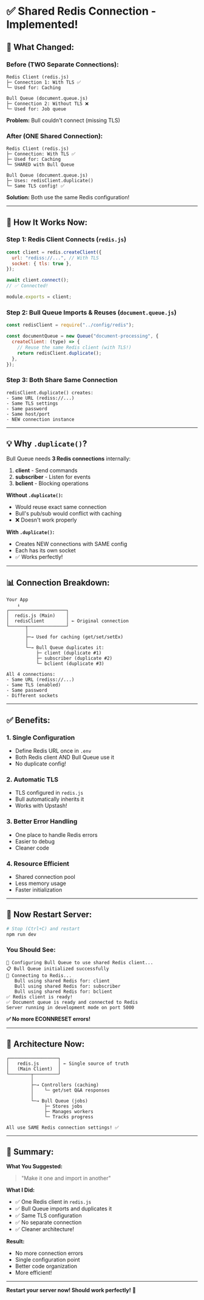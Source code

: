 # ✅ Shared Redis Connection - Implemented!

## 🎯 What Changed:

### Before (TWO Separate Connections):

```
Redis Client (redis.js)
├─ Connection 1: With TLS ✅
└─ Used for: Caching

Bull Queue (document.queue.js)
├─ Connection 2: Without TLS ❌
└─ Used for: Job queue
```

**Problem:** Bull couldn't connect (missing TLS)

### After (ONE Shared Connection):

```
Redis Client (redis.js)
├─ Connection: With TLS ✅
├─ Used for: Caching
└─ SHARED with Bull Queue

Bull Queue (document.queue.js)
├─ Uses: redisClient.duplicate()
└─ Same TLS config! ✅
```

**Solution:** Both use the same Redis configuration!

---

## 🔧 How It Works Now:

### Step 1: Redis Client Connects (`redis.js`)

```javascript
const client = redis.createClient({
  url: "rediss://...", // With TLS
  socket: { tls: true },
});

await client.connect();
// ✅ Connected!

module.exports = client;
```

### Step 2: Bull Queue Imports & Reuses (`document.queue.js`)

```javascript
const redisClient = require("../config/redis");

const documentQueue = new Queue("document-processing", {
  createClient: (type) => {
    // Reuse the same Redis client (with TLS!)
    return redisClient.duplicate();
  },
});
```

### Step 3: Both Share Same Connection

```
redisClient.duplicate() creates:
- Same URL (rediss://...)
- Same TLS settings
- Same password
- Same host/port
- NEW connection instance
```

---

## 💡 Why `.duplicate()`?

Bull Queue needs **3 Redis connections** internally:

1. **client** - Send commands
2. **subscriber** - Listen for events
3. **bclient** - Blocking operations

**Without `.duplicate()`:**

- Would reuse exact same connection
- Bull's pub/sub would conflict with caching
- ❌ Doesn't work properly

**With `.duplicate()`:**

- Creates NEW connections with SAME config
- Each has its own socket
- ✅ Works perfectly!

---

## 📊 Connection Breakdown:

```
Your App
    ↓
┌─────────────────────┐
│  redis.js (Main)    │
│  redisClient        │ ← Original connection
└──────┬──────────────┘
       │
       ├─→ Used for caching (get/set/setEx)
       │
       └─→ Bull Queue duplicates it:
           ├─ client (duplicate #1)
           ├─ subscriber (duplicate #2)
           └─ bclient (duplicate #3)

All 4 connections:
- Same URL (rediss://...)
- Same TLS (enabled)
- Same password
- Different sockets
```

---

## ✅ Benefits:

### 1. **Single Configuration**

- Define Redis URL once in `.env`
- Both Redis client AND Bull Queue use it
- No duplicate config!

### 2. **Automatic TLS**

- TLS configured in `redis.js`
- Bull automatically inherits it
- Works with Upstash!

### 3. **Better Error Handling**

- One place to handle Redis errors
- Easier to debug
- Cleaner code

### 4. **Resource Efficient**

- Shared connection pool
- Less memory usage
- Faster initialization

---

## 🚀 Now Restart Server:

```bash
# Stop (Ctrl+C) and restart
npm run dev
```

### You Should See:

```
🔗 Configuring Bull Queue to use shared Redis client...
📋 Bull Queue initialized successfully
🔄 Connecting to Redis...
   Bull using shared Redis for: client
   Bull using shared Redis for: subscriber
   Bull using shared Redis for: bclient
✅ Redis client is ready!
✅ Document queue is ready and connected to Redis
Server running in development mode on port 5000
```

**✅ No more ECONNRESET errors!**

---

## 📝 Architecture Now:

```
┌──────────────────┐
│   redis.js       │ ← Single source of truth
│   (Main Client)  │
└────────┬─────────┘
         │
         ├─→ Controllers (caching)
         │    └─ get/set Q&A responses
         │
         └─→ Bull Queue (jobs)
              ├─ Stores jobs
              ├─ Manages workers
              └─ Tracks progress

All use SAME Redis connection settings! ✅
```

---

## 🎉 Summary:

**What You Suggested:**

> "Make it one and import in another"

**What I Did:**

- ✅ One Redis client in `redis.js`
- ✅ Bull Queue imports and duplicates it
- ✅ Same TLS configuration
- ✅ No separate connection
- ✅ Cleaner architecture!

**Result:**

- No more connection errors
- Single configuration point
- Better code organization
- More efficient!

---

**Restart your server now! Should work perfectly!** 🚀

